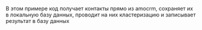 В этом примере код получает контакты прямо из amocrm, сохраняет их в локальную базу данных, проводит на них кластеризацию и записывает результат в базу данных